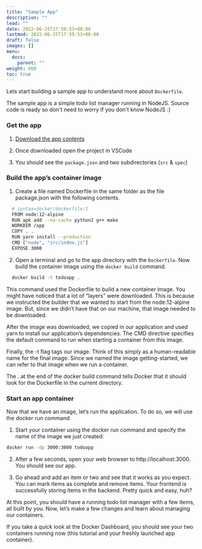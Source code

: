 ```yaml
---
title: "Sample App"
description: ""
lead: ""
date: 2022-06-25T17:59:53+08:00
lastmod: 2022-06-25T17:59:53+08:00
draft: false
images: []
menu:
  docs:
    parent: ""
weight: 660
toc: true
---
```


Lets start building a sample app to understand more about `Dockerfile`.

The sample app is a simple todo list manager running in NodeJS. Source code is ready so don't need to worry if you don't know NodeJS :)


### Get the app

  1. [Download the app contents](https://github.com/docker/getting-started/tree/master/app)

  2. Once downloaded open the project in VSCode

  3. You should see the `package.json` and two subdirectories (`src` & `spec`)


### Build the app’s container image

  1. Create a file named Dockerfile in the same folder as the file package.json with the following contents.

  ```bash
    # syntax=docker/dockerfile:1
    FROM node:12-alpine
    RUN apk add --no-cache python2 g++ make
    WORKDIR /app
    COPY . .
    RUN yarn install --production
    CMD ["node", "src/index.js"]
    EXPOSE 3000
  ```

  2. Open a terminal and go to the app directory with the `Dockerfile`. Now build the container image using the `docker build` command.

  ```bash
    docker build -t todoapp .
  ```
  This command used the Dockerfile to build a new container image. You might have noticed that a lot of “layers” were downloaded. This is because we instructed the builder that we wanted to start from the node:12-alpine image. But, since we didn’t have that on our machine, that image needed to be downloaded.

  After the image was downloaded, we copied in our application and used yarn to install our application’s dependencies. The CMD directive specifies the default command to run when starting a container from this image.

  Finally, the -t flag tags our image. Think of this simply as a human-readable name for the final image. Since we named the image getting-started, we can refer to that image when we run a container.

  The . at the end of the docker build command tells Docker that it should look for the Dockerfile in the current directory.


### Start an app container

Now that we have an image, let’s run the application. To do so, we will use the docker run command 

  1. Start your container using the docker run command and specify the name of the image we just created:
  ```bash
  docker run -dp 3000:3000 todoapp
  ```

  2. After a few seconds, open your web browser to http://localhost:3000. You should see our app.

  3. Go ahead and add an item or two and see that it works as you expect. You can mark items as complete and remove items. Your frontend is successfully storing items in the backend. Pretty quick and easy, huh?

At this point, you should have a running todo list manager with a few items, all built by you. Now, let’s make a few changes and learn about managing our containers.

If you take a quick look at the Docker Dashboard, you should see your two containers running now (this tutorial and your freshly launched app container).